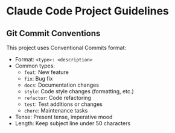 # Claude Code Project Guidelines

## Git Commit Conventions
This project uses Conventional Commits format:
- Format: `<type>: <description>`
- Common types:
  - `feat`: New feature
  - `fix`: Bug fix
  - `docs`: Documentation changes
  - `style`: Code style changes (formatting, etc.)
  - `refactor`: Code refactoring
  - `test`: Test additions or changes
  - `chore`: Maintenance tasks
- Tense: Present tense, imperative mood
- Length: Keep subject line under 50 characters